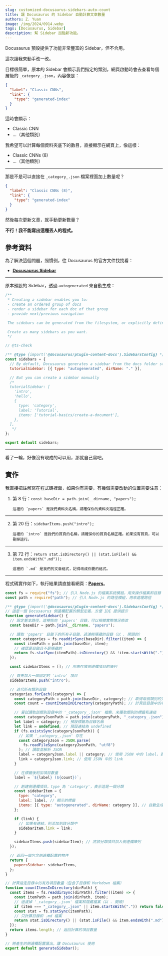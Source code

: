 ```yaml
---
slug: customized-docusaurus-sidebars-auto-count
title: 讓 Docusaurus 的 Sidebar 自動計算文章數量
authors: Z. Yuan
image: /img/2024/0914.webp
tags: [Docusaurus, Sidebar]
description: 幫 Sidebar 加點新功能。
---
```


Docusaurus 預設提供了功能非常豐富的 Sidebar，但不合用。

這次讓我來動手改一改。

<!-- truncate -->

目標很簡單，原本的 Sidebar 會顯示我們指定的類別，網頁啟動時會去查看每個層級的 `_category_.json`，內容像是：

```json
{
  "label": "Classic CNNs",
  "link": {
    "type": "generated-index"
  }
}
```

這時會顯示：

- Classic CNN
- ...（其他類別）

我希望可以計算每個資料夾底下的數目，直接顯示在網頁上，像這樣：

- Classic CNNs (8)
- ...（其他類別）

---

那是不是可以直接在 `_category_.json` 檔案裡面加上數量呢？

```json
{
  "label": "Classic CNNs (8)",
  "link": {
    "type": "generated-index"
  }
}
```

然後每次更新文章，就手動更新數量？

**不行！我不能寫出這種丟人的程式。**

## 參考資料

為了解決這個問題，照慣例，往 Docusaurus 的官方文件找找看：

- [**Docusaurus Sidebar**](https://docusaurus.io/docs/sidebar)

---

原本預設的 Sidebar，透過 `autogenerated` 來自動生成：

```jsx
/**
 * Creating a sidebar enables you to:
 - create an ordered group of docs
 - render a sidebar for each doc of that group
 - provide next/previous navigation

 The sidebars can be generated from the filesystem, or explicitly defined here.

 Create as many sidebars as you want.
 */

// @ts-check

/** @type {import('@docusaurus/plugin-content-docs').SidebarsConfig} */
const sidebars = {
  // By default, Docusaurus generates a sidebar from the docs folder structure
  tutorialSidebar: [{ type: "autogenerated", dirName: "." }],

  // But you can create a sidebar manually
  /*
  tutorialSidebar: [
    'intro',
    'hello',
    {
      type: 'category',
      label: 'Tutorial',
      items: ['tutorial-basics/create-a-document'],
    },
  ],
   */
};

export default sidebars;
```

---

看了一輪，好像沒有現成的可以用，那就自己寫吧。

## 實作

我直接把註解寫在程式碼裡面，如果你有需要，有幾個需要改動的位置需要注意：

1.  第 8 行：`const baseDir = path.join(__dirname, "papers");`

        這裡的 `papers` 是我們資料夾名稱，請確保你的資料夾路徑正確。

---

2.  第 20 行：`sidebarItems.push("intro");`

        這裡的 `intro` 是我們的首頁的名稱，請確保你的首頁名稱正確。如果沒有首頁，可以刪掉這行。

---

3.  第 72 行：`return stat.isDirectory() || (stat.isFile() && item.endsWith(".md"));`

        這裡的 `.md` 是我們的文章格式，記得改成你要的格式。

---

程式碼實作如下，執行結果請直接看網頁：[**Papers**](/papers/intro)。

```jsx showLineNumbers title="/sidebars.js"
const fs = require("fs"); // 引入 Node.js 的檔案系統模組，用來操作檔案和目錄
const path = require("path"); // 引入 Node.js 的路徑模組，用來處理路徑

/** @type {import('@docusaurus/plugin-content-docs').SidebarsConfig} */
// 這是一個 Docusaurus 側邊欄配置的類型定義，方便 IDE 提供提示
function generateSidebar() {
  // 設定基本路徑，這裡指向 'papers' 目錄，可以根據實際情況修改
  const baseDir = path.join(__dirname, "papers");

  // 讀取 'papers' 目錄下的所有子目錄，過濾掉隱藏的目錄（以 . 開頭的）
  const categories = fs.readdirSync(baseDir).filter((item) => {
    const itemPath = path.join(baseDir, item);
    // 確認是目錄且不是隱藏的
    return fs.statSync(itemPath).isDirectory() && !item.startsWith(".");
  });

  const sidebarItems = []; // 用來存放側邊欄項目的陣列

  // 首先加入一個固定的 'intro' 項目
  sidebarItems.push("intro");

  // 迭代所有類別目錄
  categories.forEach((category) => {
    const categoryPath = path.join(baseDir, category); // 取得每個類別的完整路徑
    const count = countItemsInDirectory(categoryPath); // 計算該目錄中的項目數量

    // 嘗試讀取該類別目錄中的 '_category_.json' 檔案，來獲取類別的標籤和連結
    const categoryJsonPath = path.join(categoryPath, "_category_.json");
    let label = category; // 預設標籤為目錄名稱
    let link = undefined; // 預設連結為 undefined
    if (fs.existsSync(categoryJsonPath)) {
      // 如果 '_category_.json' 存在
      const categoryJson = JSON.parse(
        fs.readFileSync(categoryJsonPath, "utf8")
      ); // 讀取並解析 JSON
      label = categoryJson.label || category; // 使用 JSON 中的 label，若無則使用目錄名稱
      link = categoryJson.link; // 使用 JSON 中的 link
    }

    // 在標籤後附加項目數量
    label = `${label} (${count})`;

    // 創建側邊欄項目，type 為 'category'，表示這是一個分類
    const sidebarItem = {
      type: "category",
      label: label, // 顯示的標籤
      items: [{ type: "autogenerated", dirName: category }], // 自動生成分類下的文件項目
    };

    if (link) {
      // 如果有連結，則添加到該分類中
      sidebarItem.link = link;
    }

    sidebarItems.push(sidebarItem); // 將該分類項目加入側邊欄陣列
  });

  // 返回一個包含側邊欄配置的物件
  return {
    papersSidebar: sidebarItems,
  };
}

// 計算指定目錄中的有效項目數量（包含子目錄和 Markdown 檔案）
function countItemsInDirectory(dirPath) {
  const items = fs.readdirSync(dirPath).filter((item) => {
    const itemPath = path.join(dirPath, item);
    // 過濾掉 '_category_.json' 檔案和隱藏檔案（以 . 開頭）
    if (item === "_category_.json" || item.startsWith(".")) return false;
    const stat = fs.statSync(itemPath);
    // 只計算目錄和 .md 檔案
    return stat.isDirectory() || (stat.isFile() && item.endsWith(".md"));
  });
  return items.length; // 返回計算的項目數量
}

// 將產生的側邊欄配置匯出，讓 Docusaurus 使用
export default generateSidebar();
```
